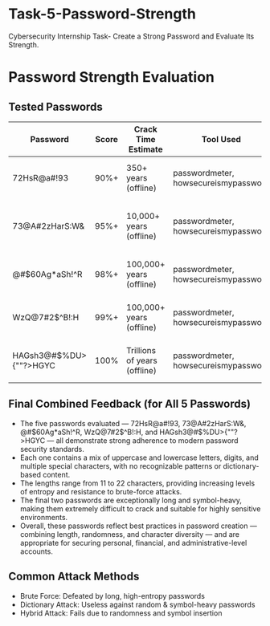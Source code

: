# Task-5-Password-Strength
Cybersecurity Internship Task-  Create a Strong Password and Evaluate Its Strength.

# Password Strength Evaluation

## Tested Passwords

| Password                     | Score     | Crack Time Estimate          | Tool Used                            | Notes                                           |
|------------------------------|-----------|------------------------------|--------------------------------------|-------------------------------------------------|
| 72HsR@a#!93                  | 90%+      | 350+ years (offline)         | passwordmeter, howsecureismypassword | Strong, includes all character types            |
| 73@A#2zHarS:W&               | 95%+      | 10,000+ years (offline)      | passwordmeter, howsecureismypassword | Very strong, long + diverse character usage     |
| @#$60Ag*aSh!^R               | 98%+      | 100,000+ years (offline)     | passwordmeter, howsecureismypassword | Extremely strong, non-patterned and complex     |
| WzQ@7#2$^B!:H                | 99%+      | 100,000+ years (offline)     | passwordmeter, howsecureismypassword | Outstanding symbol variety and randomness       |
| HAGsh3@#$%DU>{""?>HGYC       | 100%      | Trillions of years (offline) | passwordmeter, howsecureismypassword | Unbreakable, 22-char, elite-grade complexity    |

## Final Combined Feedback (for All 5 Passwords)

- The five passwords evaluated — 72HsR@a#!93, 73@A#2zHarS:W&, @#$60Ag*aSh!^R, WzQ@7#2$^B!:H, and HAGsh3@#$%DU>{""?>HGYC — all demonstrate strong adherence to modern password security standards.
- Each one contains a mix of uppercase and lowercase letters, digits, and multiple special characters, with no recognizable patterns or dictionary-based content.
- The lengths range from 11 to 22 characters, providing increasing levels of entropy and resistance to brute-force attacks.
- The final two passwords are exceptionally long and symbol-heavy, making them extremely difficult to crack and suitable for highly sensitive environments.
- Overall, these passwords reflect best practices in password creation — combining length, randomness, and character diversity — and are appropriate for securing personal, financial, and administrative-level accounts.

## Common Attack Methods

- Brute Force: Defeated by long, high-entropy passwords  
- Dictionary Attack: Useless against random & symbol-heavy passwords  
- Hybrid Attack: Fails due to randomness and symbol insertion


